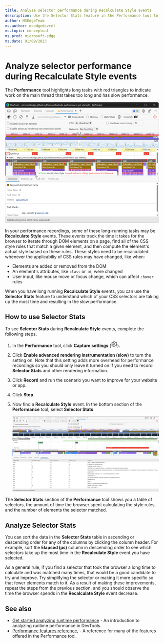 ```yaml
---
title: Analyze selector performance during Recalculate Style events
description: Use the Selector Stats feature in the Performance tool to understand which of your CSS selectors are taking up the most time during Recalculate Style events.
author: MSEdgeTeam
ms.author: msedgedevrel
ms.topic: conceptual
ms.prod: microsoft-edge
ms.date: 01/09/2023
---
```

# Analyze selector performance during Recalculate Style events

The **Performance** tool highlights long tasks with red triangles to indicate work on the main thread that takes too long and has slow performance.  

![Long Task indicators for events on the main thread with slow performance](../media/evaluate-performance-performance-animation-frame-fired.msft.png)

In your performance recordings, some of these long-running tasks may be **Recalculate Style** events.  These events track the time it takes for the browser to iterate through DOM elements on a page, find all of the CSS style rules that match a given element, and then compute the element's actual style based on these rules.  These styles need to be recalculated whenever the applicabiliy of CSS rules may have changed, like when:

- Elements are added or removed from the DOM
- An element's attributes, like `class` or `id`, were changed
- User input, like mouse move or focus change, which can affect `:hover` rules

When you have long running **Recalculate Style** events, you can use the **Selector Stats** feature to understand which of your CSS selectors are taking up the most time and resulting in the slow performance.

## How to use Selector Stats

To see **Selector Stats** during **Recalculate Style** events, complete the following steps.

1. In the **Performance** tool, click **Capture settings** (![Capture settings.](../media/capture-settings-icon.msft.png)).

1. Click **Enable advanced rendering instrumentation (slow)** to turn the setting on. Note that this setting adds more overhead for performance recordings so you should only leave it turned on if you need to record **Selector Stats** and other rendering information.
 
1. Click **Record** and run the scenario you want to improve for your website or app.

1. Click **Stop**.

1. Now find a **Recalculate Style** event. In the bottom section of the **Performance** tool, select **Selector Stats**.

   ![Selector Stats in the Performance tool.](images/performance-tool-selector-stats.png)
 
The **Selector Stats** section of the **Performance** tool shows you a table of selectors, the amount of time the browser spent calculating the style rules, and the number of elements the selector matched.

## Analyze Selector Stats

You can sort the data in the **Selector Stats** table in ascending or descending order for any of the columns by clicking the column header.  For example, sort the **Elapsed (µs)** column in descending order to see which selectors take up the most time in the **Recalculate Style** event you have selected.

As a general rule, if you find a selector that took the browser a long time to calculate and was matched many times, that would be a good candidate to try and improve.  Try simplifying the selector or making it more specific so that fewer elements match to it.  As a result of making these improvements, repeat the steps from the previous section, and you should observe the time the browser spends in the **Recalculate Style** event decrease.

<!-- ====================================================================== -->
## See also

* [Get started analyzing runtime performance](index.md) - An introduction to analyzing runtime performance in DevTools.
* [Performance features reference](reference.md), - A reference for many of the features offered in the Performance tool.
<!-- TO-DO, add link to Patrick's blog post -->